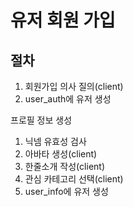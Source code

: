 # 유저 회원 가입

## 절차

1. 회원가입 의사 질의(client)
2. user_auth에 유저 생성

프로필 정보 생성
1. 닉넴 유효성 검사
2. 아바타 생성(client)
3. 한줄소개 작성(client)
4. 관심 카테고리 선택(client)
5. user_info에 유저 생성